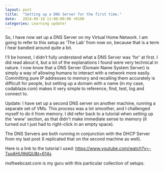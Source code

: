 ```yaml
---
layout: post
title:  "Setting up a DNS Server for the first time."
date:   2024-09-18 11:00:00:00 +0100
categories: Learning update!
---
```


So, I have now set up a DNS Server on my Virtual Home Network. I am going to refer to this setup as 'The Lab' from now on,
because that is a term I hear bandied around quite a bit. 

I'll be honest, I didn't fully understand what a DNS Server was 'for' at first. I did read about it, but a lot of the explanations
I found were very technical in nature. I now know that a DNS Server (Domain Name System Server) is simply a way of allowing humans
to interact with a network more easily. Committing pure IP addresses to memory and recalling them accurately is difficult for people,
but setting up a domain with a name (in my case, codablaze.com) makes it very simple to reference, find, test, log and connect to.

Update:
I have set up a second DNS server on another machine, running a separate set of VMs. This process was a lot smoother, and I challenged
myself to do it from memory. I did refer back to a tutorial when setting up the 'www' section, as that didn't make immediate sense to memory
(it turned out I just had to right-click in an empty space).

The DNS Servers are both running in conjunction with the DHCP Server from my last post (I replicated that on the second machine as well).

Here is a link to the tutorial I used:
https://www.youtube.com/watch?v=-TsqAHUWdQU&t=614s

msftwebcast.com is my guru with this particular collection of setups. 














